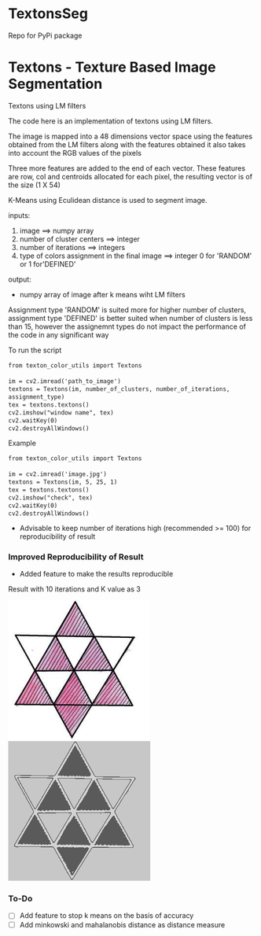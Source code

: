 # TextonsSeg
Repo for PyPi package
# Textons - Texture Based Image Segmentation
Textons using LM filters

The code here is an implementation of textons using LM filters.

The image is mapped into a 48 dimensions vector space using the features obtained from the LM filters along with the features obtained it also takes into account the RGB values of the pixels

Three more features are added to the end of each vector. These features are row, col and centroids allocated for each pixel, the resulting vector is of the size (1 X 54)

K-Means using Eculidean distance is used to segment image.

inputs:
1. image ==> numpy array
2. number of cluster centers ==> integer
3. number of iterations ==> integers
4. type of colors assignment in the final image ==> integer 0 for 'RANDOM' or 1 for'DEFINED'
            
output:
* numpy array of image after k means wiht LM filters
            
Assignment type 'RANDOM' is suited more for higher number of clusters,
assignment type 'DEFINED' is better suited when number of clusters is less than 15,
however the assignemnt types do not impact the performance of the code in any significant way


To run the script 

```
from texton_color_utils import Textons

im = cv2.imread('path_to_image')
textons = Textons(im, number_of_clusters, number_of_iterations, assignment_type)
tex = textons.textons()
cv2.imshow("window name", tex)
cv2.waitKey(0)
cv2.destroyAllWindows()
```

Example 
```
from texton_color_utils import Textons

im = cv2.imread('image.jpg')
textons = Textons(im, 5, 25, 1)
tex = textons.textons()
cv2.imshow("check", tex)
cv2.waitKey(0)
cv2.destroyAllWindows()
```


*  Advisable to keep number of iterations high (recommended >= 100) for reproducibility of result

### Improved Reproducibility of Result
* Added feature to make the results reproducible 



 Result with 10 iterations and K value as 3
 
 
![original image](https://github.com/BATspock/Textons-colors/blob/master/5.jpg)      ![segmented image](https://github.com/BATspock/Textons-colors/blob/master/check.png)


### To-Do
- [ ] Add feature to stop k means on the basis of accuracy
- [ ] Add minkowski and mahalanobis distance as distance measure
